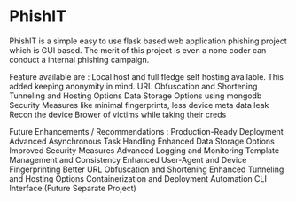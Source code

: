 # PhishIT
PhishIT is a simple easy to use flask based web application phishing project which is GUI based. The merit of this project is even a none coder can conduct a internal phishing campaign.

Feature available are :
Local host and full fledge self hosting available. This added keeping anonymity in mind. 
URL Obfuscation and Shortening
Tunneling and Hosting Options
Data Storage Options using mongodb
Security Measures like minimal fingerprints, less device meta data leak
Recon the device Brower of victims while taking their creds


Future Enhancements / Recommendations :
Production-Ready Deployment
Advanced Asynchronous Task Handling
Enhanced Data Storage Options
Improved Security Measures
Advanced Logging and Monitoring
Template Management and Consistency
Enhanced User-Agent and Device Fingerprinting
Better URL Obfuscation and Shortening
Enhanced Tunneling and Hosting Options
Containerization and Deployment Automation
CLI Interface (Future Separate Project)
